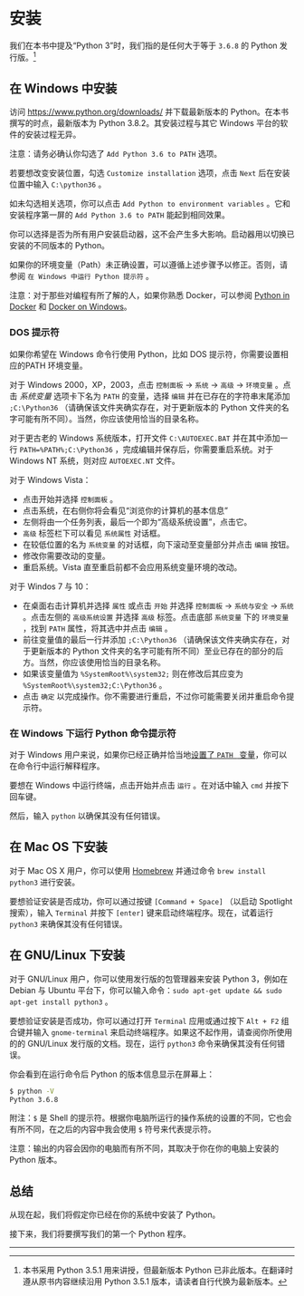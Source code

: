 # 安装

我们在本书中提及“Python 3”时，我们指的是任何大于等于 `3.6.8` 的 Python 发行版。[^1]

## 在 Windows 中安装

访问 https://www.python.org/downloads/ 并下载最新版本的 Python。在本书撰写的时点，最新版本为 Python 3.8.2。其安装过程与其它 Windows 平台的软件的安装过程无异。

注意：请务必确认你勾选了 `Add Python 3.6 to PATH` 选项。

若要想改变安装位置，勾选 `Customize installation` 选项，点击 `Next` 后在安装位置中输入 `C:\python36` 。

如未勾选相关选项，你可以点击 `Add Python to environment variables` 。它和安装程序第一屏的 `Add Python 3.6 to PATH` 能起到相同效果。

你可以选择是否为所有用户安装启动器，这不会产生多大影响。启动器用以切换已安装的不同版本的 Python。

如果你的环境变量（Path）未正确设置，可以遵循上述步骤予以修正。否则，请参阅 `在 Windows 中运行 Python 提示符` 。

注意：对于那些对编程有所了解的人，如果你熟悉 Docker，可以参阅 [Python in Docker](https://hub.docker.com/_/python/) 和 [Docker on Windows](https://docs.docker.com/windows/)。

### DOS 提示符

如果你希望在 Windows 命令行使用 Python，比如 DOS 提示符，你需要设置相应的PATH 环境变量。

对于 Windows 2000，XP，2003，点击 `控制面板` → `系统` → `高级` → `环境变量` 。点击 _系统变量_ 选项卡下名为 `PATH` 的变量，选择 `编辑` 并在已存在的字符串末尾添加 `;C:\Python36` （请确保该文件夹确实存在，对于更新版本的 Python 文件夹的名字可能有所不同）。当然，你应该使用恰当的目录名称。

<!-- 该目录应与 book.json 中的 pythonVersion 变量相匹配-->
对于更古老的 Windows 系统版本，打开文件 `C:\AUTOEXEC.BAT` 并在其中添加一行 `PATH=%PATH%;C:\Python36` ，完成编辑并保存后，你需要重启系统。对于 Windows NT 系统，则对应 `AUTOEXEC.NT` 文件。

对于 Windows Vista：

- 点击开始并选择 `控制面板`  。
- 点击系统，在右侧你将会看见“浏览你的计算机的基本信息”
- 左侧将由一个任务列表，最后一个即为“高级系统设置”，点击它。
- `高级` 标签栏下可以看见 `系统属性` 对话框。
- 在较低位置的名为 `系统变量` 的对话框，向下滚动至变量部分并点击 `编辑` 按钮。
- 修改你需要改动的变量。
- 重启系统。Vista 直至重启前都不会应用系统变量环境的改动。

对于 Windos 7 与 10：

- 在桌面右击计算机并选择 `属性` 或点击 `开始` 并选择 `控制面板` → `系统与安全` → `系统` 。点击左侧的 `高级系统设置` 并选择 `高级` 标签。点击底部 `系统变量` 下的 `环境变量` ，找到 `PATH` 属性，将其选中并点击 `编辑` 。
- 前往变量值的最后一行并添加 `;C:\Python36` （请确保该文件夹确实存在，对于更新版本的 Python 文件夹的名字可能有所不同）至业已存在的部分的后方。当然，你应该使用恰当的目录名称。
- 如果该变量值为 `%SystemRoot%\system32;` 则在修改后其应变为 `%SystemRoot%\system32;C:\Python36` 。<!-- 该目录应与 book.json 中的 pythonVersion 变量相匹配-->
- 点击 `确定` 以完成操作。你不需要进行重启，不过你可能需要关闭并重启命令提示符。

### 在 Windows 下运行 Python 命令提示符

对于 Windows 用户来说，如果你已经正确并恰当地[设置了 `PATH ` 变量](#dos-prompt)，你可以在命令行中运行解释程序。

要想在 Windows 中运行终端，点击开始并点击 `运行` 。在对话中输入 `cmd` 并按下回车键。

然后，输入 `python` 以确保其没有任何错误。

## 在 Mac OS 下安装

对于 Mac OS X 用户，你可以使用 [Homebrew](http://brew.sh) 并通过命令 `brew install python3` 进行安装。

要想验证安装是否成功，你可以通过按键 `[Command + Space]` （以启动 Spotlight 搜索），输入 `Terminal` 并按下 `[enter]` 键来启动终端程序。现在，试着运行 `python3` 来确保其没有任何错误。

## 在 GNU/Linux 下安装

对于 GNU/Linux 用户，你可以使用发行版的包管理器来安装 Python 3，例如在 Debian 与 Ubuntu 平台下，你可以输入命令：`sudo apt-get update && sudo apt-get install python3` 。

要想验证安装是否成功，你可以通过打开 `Terminal` 应用或通过按下 `Alt + F2` 组合键并输入 `gnome-terminal` 来启动终端程序。如果这不起作用，请查阅你所使用的的 GNU/Linux 发行版的文档。现在，运行 `python3` 命令来确保其没有任何错误。

你会看到在运行命令后 Python 的版本信息显示在屏幕上：

<!-- 输出内容应与 book.json 中的 pythonVersion 变量相匹配-->

```bash
$ python -V
Python 3.6.8
```

附注：`$` 是 Shell 的提示符。根据你电脑所运行的操作系统的设置的不同，它也会有所不同，在之后的内容中我会使用 `$` 符号来代表提示符。

注意：输出的内容会因你的电脑而有所不同，其取决于你在你的电脑上安装的 Python 版本。

## 总结

从现在起，我们将假定你已经在你的系统中安装了 Python。

接下来，我们将要撰写我们的第一个 Python 程序。

---

[^1]: 本书采用 Python 3.5.1 用来讲授，但最新版本 Python 已非此版本。在翻译时遵从原书内容继续沿用 Python 3.5.1 版本，请读者自行代换为最新版本。
